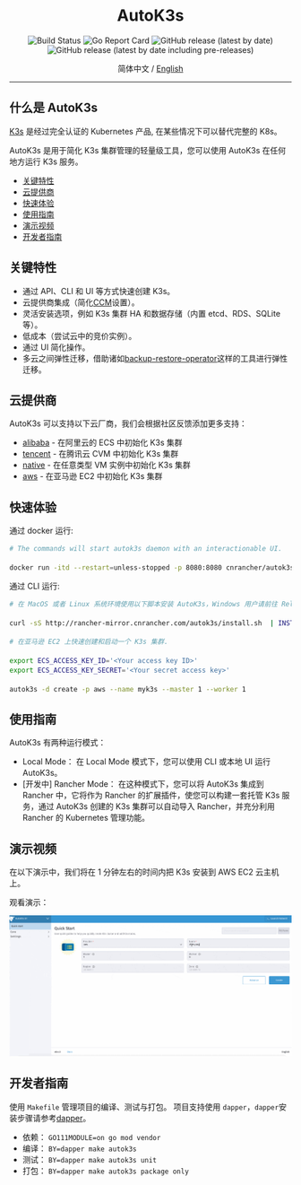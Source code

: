 <div align="center">
  <h1>AutoK3s</h1>
  <p>
    <img alt="Build Status" src="http://drone-pandaria.cnrancher.com/api/badges/cnrancher/autok3s/status.svg">
    <img alt="Go Report Card" src="https://goreportcard.com/badge/github.com/cnrancher/autok3s">
    <img alt="GitHub release (latest by date)" src="https://img.shields.io/github/v/release/cnrancher/autok3s?color=default&label=release&logo=github">
    <img alt="GitHub release (latest by date including pre-releases)" src="https://img.shields.io/github/v/release/cnrancher/autok3s?include_prereleases&label=pre-release&logo=github">
  </p>
  <span>简体中文 / </span> <a href="../../../README.md">English</a>
</div>

<hr />

## 什么是 AutoK3s

[K3s](https://github.com/k3s-io/k3s) 是经过完全认证的 Kubernetes 产品, 在某些情况下可以替代完整的 K8s。

AutoK3s 是用于简化 K3s 集群管理的轻量级工具，您可以使用 AutoK3s 在任何地方运行 K3s 服务。

<!-- toc -->

- [关键特性](#关键特性)
- [云提供商](#云提供商)
- [快速体验](#快速体验)
- [使用指南](#使用指南)
- [演示视频](#演示视频)
- [开发者指南](#开发者指南)

<!-- /toc -->

## 关键特性

- 通过 API、CLI 和 UI 等方式快速创建 K3s。
- 云提供商集成（简化[CCM](https://kubernetes.io/docs/concepts/architecture/cloud-controller)设置）。
- 灵活安装选项，例如 K3s 集群 HA 和数据存储（内置 etcd、RDS、SQLite 等）。
- 低成本（尝试云中的竞价实例）。
- 通过 UI 简化操作。
- 多云之间弹性迁移，借助诸如[backup-restore-operator](https://github.com/rancher/backup-restore-operator)这样的工具进行弹性迁移。

## 云提供商

AutoK3s 可以支持以下云厂商，我们会根据社区反馈添加更多支持：

- [alibaba](alibaba/README.md) - 在阿里云的 ECS 中初始化 K3s 集群
- [tencent](tencent/README.md) - 在腾讯云 CVM 中初始化 K3s 集群
- [native](native/README.md) - 在任意类型 VM 实例中初始化 K3s 集群
- [aws](aws/README.md) - 在亚马逊 EC2 中初始化 K3s 集群

## 快速体验

通过 docker 运行:
```bash
# The commands will start autok3s daemon with an interactionable UI.

docker run -itd --restart=unless-stopped -p 8080:8080 cnrancher/autok3s:v0.4.0 serve --bind-address=0.0.0.0
```

通过 CLI 运行:

```bash
# 在 MacOS 或者 Linux 系统环境使用以下脚本安装 AutoK3s，Windows 用户请前往 Releases 页面下载对应的可执行程序。

curl -sS http://rancher-mirror.cnrancher.com/autok3s/install.sh  | INSTALL_AUTOK3S_MIRROR=cn sh

# 在亚马逊 EC2 上快速创建和启动一个 K3s 集群.

export ECS_ACCESS_KEY_ID='<Your access key ID>'
export ECS_ACCESS_KEY_SECRET='<Your secret access key>'

autok3s -d create -p aws --name myk3s --master 1 --worker 1
```

## 使用指南

AutoK3s 有两种运行模式：
- Local Mode： 在 Local Mode 模式下，您可以使用 CLI 或本地 UI 运行 AutoK3s。
- [开发中] Rancher Mode： 在这种模式下，您可以将 AutoK3s 集成到 Rancher 中，它将作为 Rancher 的扩展插件，使您可以构建一套托管 K3s 服务，通过 AutoK3s 创建的 K3s 集群可以自动导入 Rancher，并充分利用 Rancher 的 Kubernetes 管理功能。

## 演示视频

在以下演示中，我们将在 1 分钟左右的时间内把 K3s 安装到 AWS EC2 云主机上。

观看演示：

![](../../../docs/assets/autok3s-demo-min.gif)

## 开发者指南

使用 `Makefile` 管理项目的编译、测试与打包。
项目支持使用 `dapper`，`dapper`安装步骤请参考[dapper](https://github.com/rancher/dapper)。

- 依赖： `GO111MODULE=on go mod vendor`
- 编译： `BY=dapper make autok3s`
- 测试： `BY=dapper make autok3s unit`
- 打包： `BY=dapper make autok3s package only`
